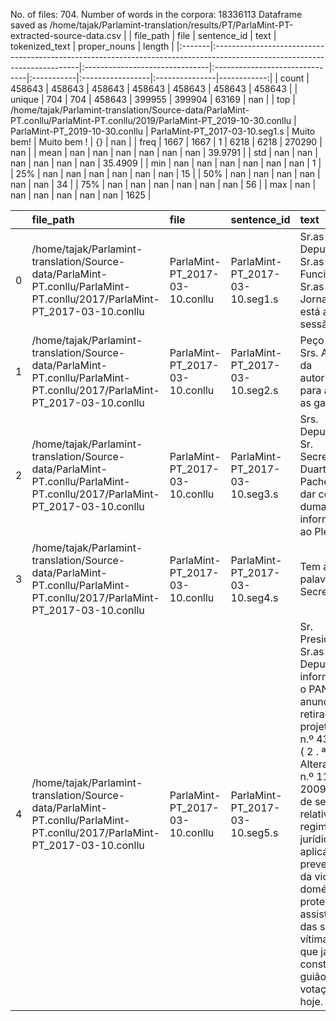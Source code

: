 No. of files: 704.
Number of words in the corpora: 18336113
Dataframe saved as /home/tajak/Parlamint-translation/results/PT/ParlaMint-PT-extracted-source-data.csv
|        | file_path                                                                                                                 | file                           | sentence_id                    | text       | tokenized_text   | proper_nouns   |      length |
|:-------|:--------------------------------------------------------------------------------------------------------------------------|:-------------------------------|:-------------------------------|:-----------|:-----------------|:---------------|------------:|
| count  | 458643                                                                                                                    | 458643                         | 458643                         | 458643     | 458643           | 458643         | 458643      |
| unique | 704                                                                                                                       | 704                            | 458643                         | 399955     | 399904           | 63169          |    nan      |
| top    | /home/tajak/Parlamint-translation/Source-data/ParlaMint-PT.conllu/ParlaMint-PT.conllu/2019/ParlaMint-PT_2019-10-30.conllu | ParlaMint-PT_2019-10-30.conllu | ParlaMint-PT_2017-03-10.seg1.s | Muito bem! | Muito bem !      | {}             |    nan      |
| freq   | 1667                                                                                                                      | 1667                           | 1                              | 6218       | 6218             | 270290         |    nan      |
| mean   | nan                                                                                                                       | nan                            | nan                            | nan        | nan              | nan            |     39.9791 |
| std    | nan                                                                                                                       | nan                            | nan                            | nan        | nan              | nan            |     35.4909 |
| min    | nan                                                                                                                       | nan                            | nan                            | nan        | nan              | nan            |      1      |
| 25%    | nan                                                                                                                       | nan                            | nan                            | nan        | nan              | nan            |     15      |
| 50%    | nan                                                                                                                       | nan                            | nan                            | nan        | nan              | nan            |     34      |
| 75%    | nan                                                                                                                       | nan                            | nan                            | nan        | nan              | nan            |     56      |
| max    | nan                                                                                                                       | nan                            | nan                            | nan        | nan              | nan            |   1625      |




|    | file_path                                                                                                                 | file                           | sentence_id                    | text                                                                                                                                                                                                                                                                                                                                                  | tokenized_text                                                                                                                                                                                                                                                                                                                                                       | proper_nouns                                                                          |   length |
|---:|:--------------------------------------------------------------------------------------------------------------------------|:-------------------------------|:-------------------------------|:------------------------------------------------------------------------------------------------------------------------------------------------------------------------------------------------------------------------------------------------------------------------------------------------------------------------------------------------------|:---------------------------------------------------------------------------------------------------------------------------------------------------------------------------------------------------------------------------------------------------------------------------------------------------------------------------------------------------------------------|:--------------------------------------------------------------------------------------|---------:|
|  0 | /home/tajak/Parlamint-translation/Source-data/ParlaMint-PT.conllu/ParlaMint-PT.conllu/2017/ParlaMint-PT_2017-03-10.conllu | ParlaMint-PT_2017-03-10.conllu | ParlaMint-PT_2017-03-10.seg1.s | Sr.as e Srs. Deputados, Sr.as e Srs. Funcionários, Sr.as e Srs. Jornalistas , está aberta a sessão.                                                                                                                                                                                                                                                   | Sr.as e Srs. Deputados , Sr.as e Srs. Funcionários , Sr.as e Srs. Jornalistas , está aberta a sessão .                                                                                                                                                                                                                                                               | {10: ['Sr.as', 'Sr.as']}                                                              |       17 |
|  1 | /home/tajak/Parlamint-translation/Source-data/ParlaMint-PT.conllu/ParlaMint-PT.conllu/2017/ParlaMint-PT_2017-03-10.conllu | ParlaMint-PT_2017-03-10.conllu | ParlaMint-PT_2017-03-10.seg2.s | Peço aos Srs. Agentes da autoridade para abrirem as galerias.                                                                                                                                                                                                                                                                                         | Peço a o Srs. Agentes de a autoridade para abrirem as galerias .                                                                                                                                                                                                                                                                                                     | {}                                                                                    |       10 |
|  2 | /home/tajak/Parlamint-translation/Source-data/ParlaMint-PT.conllu/ParlaMint-PT.conllu/2017/ParlaMint-PT_2017-03-10.conllu | ParlaMint-PT_2017-03-10.conllu | ParlaMint-PT_2017-03-10.seg3.s | Srs. Deputados, o Sr. Secretário Duarte Pacheco vai dar conta duma informação ao Plenário.                                                                                                                                                                                                                                                            | Srs. Deputados , o Sr. Secretário Duarte Pacheco vai dar conta de uma informação a o Plenário .                                                                                                                                                                                                                                                                      | {5: ['Secretário', 'Secretário'], 6: ['Duarte', 'Duarte'], 7: ['Pacheco', 'Pacheco']} |       14 |
|  3 | /home/tajak/Parlamint-translation/Source-data/ParlaMint-PT.conllu/ParlaMint-PT.conllu/2017/ParlaMint-PT_2017-03-10.conllu | ParlaMint-PT_2017-03-10.conllu | ParlaMint-PT_2017-03-10.seg4.s | Tem a palavra, Sr. Secretário.                                                                                                                                                                                                                                                                                                                        | Tem a palavra , Sr. Secretário .                                                                                                                                                                                                                                                                                                                                     | {}                                                                                    |        5 |
|  4 | /home/tajak/Parlamint-translation/Source-data/ParlaMint-PT.conllu/ParlaMint-PT.conllu/2017/ParlaMint-PT_2017-03-10.conllu | ParlaMint-PT_2017-03-10.conllu | ParlaMint-PT_2017-03-10.seg5.s | Sr. Presidente , Sr.as e Srs. Deputados, informo que o PAN anunciou a retirada do projeto de lei n.º 432 / XIII ( 2 . ª ) — Altera a Lei n.º 112 / 2009 , de 16 de setembro, relativa ao regime jurídico aplicável à prevenção da violência doméstica e proteção e assistência das suas vítimas, pelo que já não consta do guião de votações de hoje. | Sr. Presidente , Sr.as e Srs. Deputados , informo que o PAN anunciou a retirada de o projeto de lei n.º 432 / XIII ( 2 . ª ) — Altera a Lei n.º 112 / 2009 , de 16 de setembro , relativa a o regime jurídico aplicável a a prevenção de a violência doméstica e proteção e assistência de a suas vítimas , por o que já não consta de o guião de votações de hoje . | {0: ['Sr.', 'sr.'], 1: ['Presidente', 'Presidente']}                                  |       68 |




